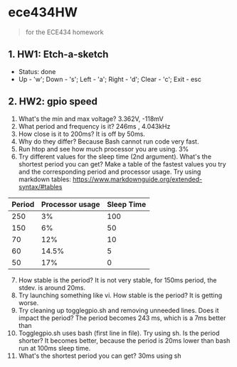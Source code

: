 # ece434HW 
> for the ECE434 homework

## 1. HW1: Etch-a-sketch
- Status: done 
- Up - 'w'; Down - 's'; Left - 'a'; Right - 'd'; Clear - 'c'; Exit - esc

## 2. HW2: gpio speed
1. What's the min and max voltage?
    3.362V, -118mV
2. What period and frequency is it?
    246ms , 4.043kHz
3. How close is it to 200ms?
    It is off by 50ms.
4. Why do they differ?
    Because Bash cannot run code very fast. 
5. Run htop and see how much processor you are using.
    3%
6. Try different values for the sleep time (2nd argument). What's the shortest period you can get? Make a table of the fastest values you try and the corresponding period and processor usage. Try using markdown tables: https://www.markdownguide.org/extended-syntax/#tables

  | Period      | Processor usage | Sleep Time
  | ----------- | ----------- | ----------- |
  | 250        | 3%       | 100
  | 150        | 6%       | 50
  | 70        | 12%       | 10
  | 60          | 14.5%    | 5
  | 50         | 17%       | 0
7. How stable is the period?
    It is not very stable, for 150ms period, the stdev. is around 20ms. 
8. Try launching something like vi. How stable is the period?
    It is getting worse. 
9. Try cleaning up togglegpio.sh and removing unneeded lines. Does it impact the period?
    The period becomes 243 ms, which is a 7ms better than
10. Togglegpio.sh uses bash (first line in file). Try using sh. Is the period shorter?
    It becomes better, because the period is 20ms lower than bash run at 100ms sleep time.
11. What's the shortest period you can get?
    30ms using sh
